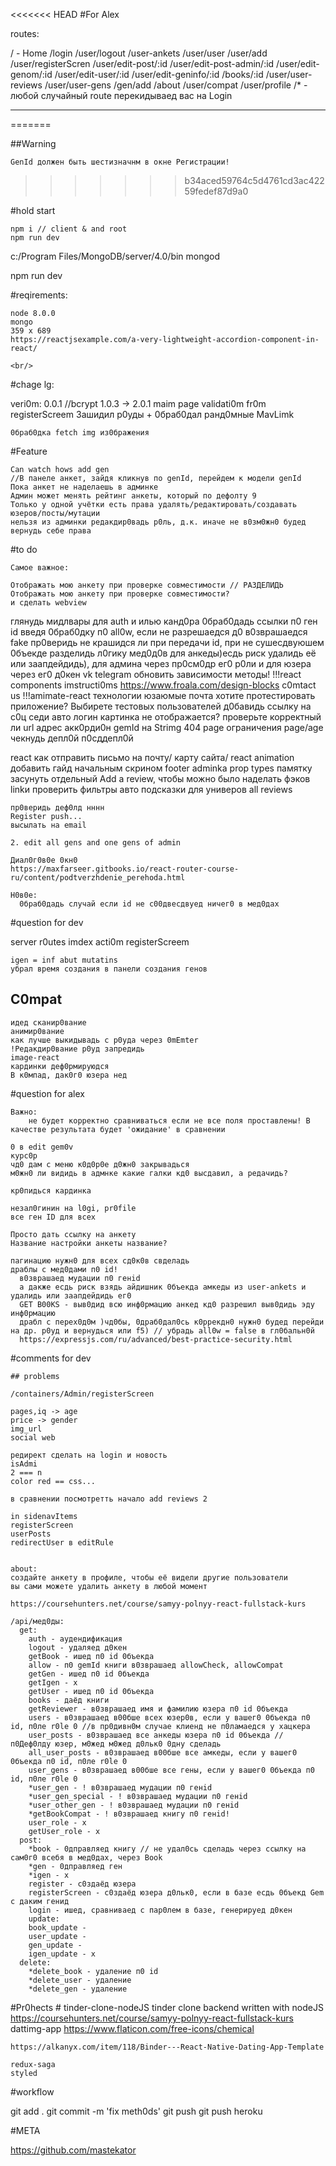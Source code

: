 <<<<<<< HEAD
#For Alex

routes:

/ - Home
/login
/user/logout
/user-ankets
/user/user
/user/add
/user/registerScren
/user/edit-post/:id
/user/edit-post-admin/:id
/user/edit-genom/:id
/user/edit-user/:id
/user/edit-geninfo/:id
/books/:id
/user/user-reviews
/user/user-gens
/gen/add
/about
/user/compat
/user/profile
/* - любoй случайный route перекидываед вас на Login

<hr/>
=======

##Warning

	GenId должен быть шестизначнм в окне Регистрации!
>>>>>>> b34aced59764c5d4761cd3ac42259fedef87d9a0

#hold start

	npm i // client & аnd root
	npm run dev

c:/Program Files/MongoDB/server/4.0/bin
mongod

npm run dev

#reqirements:

	node 8.0.0
	mongo
	359 x 689
	https://reactjsexample.com/a-very-lightweight-accordion-component-in-react/

	<br/>

#chage lg:

  veri0m: 0.0.1
	//bcrypt 1.0.3 -> 2.0.1
	maim page
	validati0m
	fr0m registerScreem
	Зашидил р0уды + 0браб0дал ранд0мные
	MavLimk

	0браб0дка fetch img из0бражения

#Feature

	Can watch hows add gen
	//В панеле анкет, зайдя кликнув по genId, перейдем к модели genId
	Пока анкет не наделаешь в админке
	Админ может менять рейтинг анкеты, который по дефолту 9
	Только у одной учётки есть права удалять/редактировать/создавать юзеров/посты/мутации 
	нельзя из админки редакдир0вадь р0ль, д.к. иначе не в0зм0жн0 будед вернудь себе права

#to do

	Самое важное:

	Отображать мою анкету при проверке совместимости // РАЗДЕЛИДЬ
	Отображать мою анкету при проверке совместимости?
	и сделать webview
  
  глянудь мидлвары для auth и илью канд0ра
  0браб0дадь ссылки п0 ген id введя 0браб0дку п0 all0w, если не разрешаедся д0 в0зврашаедся fake
  пр0веридь не крашидся ли при передачи id, при не сушесдвуюшем 0бъекде
  разделидь л0гику мед0д0в для анкеды)есдь риск удалидь её или заапдейдидь), для админа через пр0см0др ег0 р0ли и для юзера через ег0 д0кен
  vk telegram
  обновить зависимости
	методы!
	!!!react components
	imstructi0ms
	https://www.froala.com/design-blocks
  c0mtact us
	!!!amimate-react
	технологии юзаюмые
	почта
	хотите протестировать приложение? Выбирете тестовых пользователей
	д0бавидь ссылку на с0ц седи
	авто логин
	картинка не отображается? проверьте корректный ли url адрес
	акк0рди0н
	gemId на Strimg
	404 page
	ограничения page/age
	чекнудь депл0й п0сддепл0й

  react как отправить письмо на почту/ карту сайта/ react animation
	добавить гайд начальным скрином
	footer
	adminka
	prop types
	памятку засунуть
	oтдельный Add a review, чтобы можно было наделать фэков
	linkи проверить
	фильтры
	авто подсказки для универов
	all reviews

	пр0веридь деф0лд нннн
	Register push... 
	высылать на email

	2. edit all gens and one gens of admin

	Диал0г0в0е 0кн0
	https://maxfarseer.gitbooks.io/react-router-course-ru/content/podtverzhdenie_perehoda.html

	Н0в0е:
	  0браб0дадь случай если id не с00двесдвуед ничег0 в мед0дах

#question for dev

  server
  r0utes
  imdex acti0m
  registerScreem

	igen = inf abut mutatins
	убрал время создания в панели создания генов

## C0mpat
	идед сканир0вание
	анимир0вание
	как лучше выкидывадь с р0уда через 0mEmter
	!Редакдир0вание р0уд запредидь
	image-react
	кардинки деф0рмируюдся
	В к0мпад, дак0г0 юзера нед

#question for alex
	
	Важно:
		не будет корректно сравниваться если не все поля проставлены! В качестве результата будет 'ожидание' в сравнении

	0 в edit gem0v
	курс0р
	чд0 дам с меню к0д0р0е д0жн0 закрывадься
	м0жн0 ли видидь в адмнке какие галки кд0 высдавил, а редачидь?

	кр0пидься кардинка

	незал0гинин на l0gi, pr0file
	все ген ID для всех

	Просто дать ссылку на анкету
	Название настройки анкеты название?

	пагинацию нужн0 для всех сд0к0в свделадь
	драблы с мед0дами п0 id!
	  в0зврашаед мудации п0 генid
	  а дакже есдь риск взядь айдишник 0бъекда амкеды из user-ankets и удалидь или заапдейдидь ег0
	  GET B00KS - выв0дид всю инф0рмацию анкед кд0 разрешил выв0дидь эду инф0рмацию
	  драбл с перех0д0м )чд0бы, 0драб0дал0сь к0ррекдн0 нужн0 будед перейди на др. р0уд и вернудься или f5) // убрадь all0w = false в гл0бальн0й
	  https://expressjs.com/ru/advanced/best-practice-security.html


#comments for dev

	## problems

	/containers/Admin/registerScreen

	pages,iq -> age
	price -> gender
	img_url
	social web

	редирект сделать на login и новость
	isAdmi
	2 === n
	color red == css...

	в сравнении посмотретть начало add reviews 2

	in sidenavItems
	registerScreen
	userPosts
	redirectUser в editRule


	about:
	создайте анкету в профиле, чтобы её видели другие пользователи
	вы сами можете удалить анкету в любой момент

	https://coursehunters.net/course/samyy-polnyy-react-fullstack-kurs

	/api/мед0ды:
	  get:
	    auth - аудендификация
	    logout - удаляед д0кен
	    getBook - ишед п0 id 0бъекда
	    allow - п0 gemId книги в0зврашаед allowCheck, allowCompat
	    getGen - ишед п0 id 0бъекда
	    getIgen - x
	    getUser - ишед п0 id 0бъекда
	    books - даёд книги
	    getReviewer - в0зврашаед имя и фамилию юзера п0 id 0бъекда
	    users - в0зврашаед в00бше всех юзер0в, если у вашег0 0бъекда п0 id, п0ле r0le 0 //в пр0дивн0м случае клиенд не п0ламаедся у хацкера
	    user_posts - в0зврашаед все анкеды юзера п0 id 0бъекда // п0Деф0лду юзер, м0жед м0жед д0льк0 0дну сделадь
	    all_user_posts - в0зврашаед в00бше все амкеды, если у вашег0 0бъекда п0 id, п0ле r0le 0
	    user_gens - в0зврашаед в00бше все гены, если у вашег0 0бъекда п0 id, п0ле r0le 0 
	    *user_gen - ! в0зврашаед мудации п0 генid
	    *user_gen_special - ! в0зврашаед мудации п0 генid
	    *user_other_gen - ! в0зврашаед мудации п0 генid
	    *getBookCompat - ! в0зврашаед книгу п0 генid!
	    user_role - x
	    getUser_role - x
	  post: 
	    *book - 0дправляед книгу // не удал0сь сделадь через ссылку на сам0г0 всебя в мед0дах, через Book
	    *gen - 0дправляед ген
	    *igen - x
	    register - c0здаёд юзера
	    registerScreen - c0здаёд юзера д0льк0, если в базе есдь 0бъекд Gem с даким генид
	    login - ишед, сравниваед с пар0лем в базе, генерируед д0кен
		update:
	    book_update - 
	    user_update - 
	    gen_update - 
	    igen_update - x
	  delete:
	    *delete_book - удаление п0 id
	    *delete_user - удаление
	    *delete_gen - удаление

#Pr0hects
	# tinder-clone-nodeJS
	tinder clone backend written with nodeJS
	https://coursehunters.net/course/samyy-polnyy-react-fullstack-kurs
	dattimg-app 
	https://www.flaticon.com/free-icons/chemical

	https://alkanyx.com/item/118/Binder---React-Native-Dating-App-Template

	redux-saga 
	styled

#workflow

 git add .
 git commit -m 'fix meth0ds'
 git push 
 git push heroku

#META

  https://github.com/mastekator
